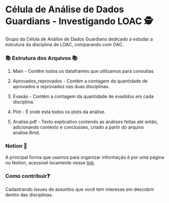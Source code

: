 # Célula de Análise de Dados Guardians - Investigando LOAC 🕵️

Grupo da Célula de Análise de Dados Guardians dedicado a estudar a estrutura da disciplina de LOAC, comparando com OAC.

### 📚 Estrutura dos Arquivos 📚

1. Main - Contêm todos os dataframes que utilizamos para consultas

2. Aprovados_reprovados - Contêm a contagem da quantidade de aprovados e reprovados nas duas disciplinas.

3. Evasão - Contêm a contagem da quantidade de evadidos em cada disciplina.

4. Plot - É onde esta todos os plots da análise.

5. Analise.pdf - Texto explicativo contendo as análises feitas até então, adicionando contexto e conclusões, criado a partir do arquivo analise.Rmd.

### Notion 📔

A principal forma que usamos para organizar informação é por uma página no Notion, acessível locamente nesse [link](./notion/Analisando_LOAC.md).

### Como contribuir❓

Cadastrando issues de assuntos que você tem interesse em descobrir dentro das disciplinas.